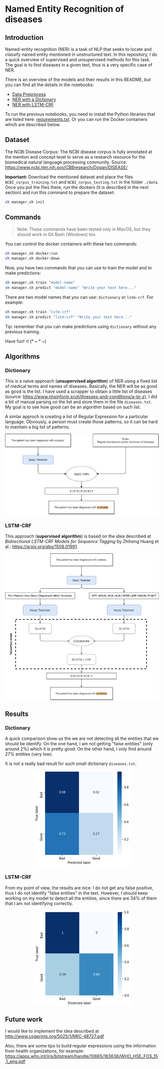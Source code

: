 # Named Entity Recognition of diseases

## Introduction

Named-entity recognition (NER) is a task of NLP that seeks to locate and classify named entity mentioned in unstructured text. In this repository, I do a quick overview of supervised and unsupervised methods for this task. The goal is to find diseases in a given text, thus is a very specific case of NER.

There is an overview of the models and their results in this README, but you can find all the details in the notebooks:

- [Data Preprocess](./notebooks/Data%20Preprocess.ipynb)
- [NER with a Dictionary](./notebooks/NER%20with%20a%20Dictionary.ipynb)
- [NER with LSTM-CRF](./notebooks/NER%20with%20a%20LSTM-CRF.ipynb)

To run the previous notebooks, you need to install the Python libraries that are listed here: [requirements.txt](./misc/dockerfiles/python/requirements.txt). Or you can run the Docker containers which are described below.

## Dataset

The NCBI Disease Corpus: The NCBI disease corpus is fully annotated at the mention and concept level to serve as a research resource for the biomedical natural language processing community. Source: https://www.ncbi.nlm.nih.gov/CBBresearch/Dogan/DISEASE/

**Important:** Download the mentioned dataset and place the files `NCBI_corpus_training.txt` and `NCBI_corpus_testing.txt` in the folder `./data`. Once you put the files there, run the dockers (it is described in the next section) and run this command to prepare the dataset:
```sh
sh manager.sh init
```

## Commands

> Note: These commands have been tested only in MacOS, but they should work in Git Bash (Windows) too.

You can control the docker containers with these two commands:
```sh
sh manager.sh docker:run
sh manager.sh docker:down
```

Now, you have two commands that you can use to train the model and to make predictions:
```sh
sh manager.sh train "model-name"
sh manager.sh predict "model-name" "Write your text here..."
```

There are two model names that you can use: `dictionary` or `lstm-crf`. For example:
```sh
sh manager.sh train "lstm-crf"
sh manager.sh predict "lstm-crf" "Write your text here..."
```

Tip: remember that you can make predictions using `dictionary` without any previous training.

Have fun! ᕙ (° ~ ° ~)

## Algorithms

### Dictionary

This is a naive approach (**unsupervised algorithm**) of NER using a fixed list of medical terms and names of diseases. Basically, the NER will be as good as good is the list. I have used a scrapper to obtain a little list of diseases (source: https://www.nhsinform.scot/illnesses-and-conditions/a-to-z), I did a bit of manual parsing on the list and store them in the file `diseases.txt`. My goal is to see how good can be an algorithm based on such list.

A simlar approch is creating a list of Regular Expression for a particular language. Obviously, a person must create those patterns, so it can be hard to maintain a big list of patterns.

<p align="center">
  <img src="./doc/ner-dictionary-rules.png">
</p>

### LSTM-CRF

This approach (**supervised algorithm**) is based on the idea described at *Bidirectional LSTM-CRF Models for Sequence Tagging* by Zhiheng Huang et al.: https://arxiv.org/abs/1508.01991.

<p align="center">
  <img src="./doc/ner-lstm-crf.png">
</p>

## Results

### Dictionary

A quick comparison show us the we are not detecting all the entities that we should be identify. On the one hand, I am not getting "false entities" (only around $2\%$) which it is pretty good. On the other hand, I only find around $27\%$ entities (very low).

It is not a really bad result for such small dictionary `diseases.txt`.

<p align="center">
  <img src="./doc/result-ner-dictionary-rules.png">
</p>

### LSTM-CRF

From my point of view, the results are nice: I do not get any false positive, thus I do not identify "false entities" in the text. However, I should keep working on my model to detect all the entities, since there are $34\%$ of them that I am not identifying correctly.

<p align="center">
  <img src="./doc/result-ner-lstm-crf.png">
</p>

## Future work

I would like to implement the idea described at http://www.cogprints.org/5025/1/NRC-48727.pdf

Also, there are some tips to build regular expressions using the information from health organizations, for example: https://apps.who.int/iris/bitstream/handle/10665/163636/WHO_HSE_FOS_15.1_eng.pdf
